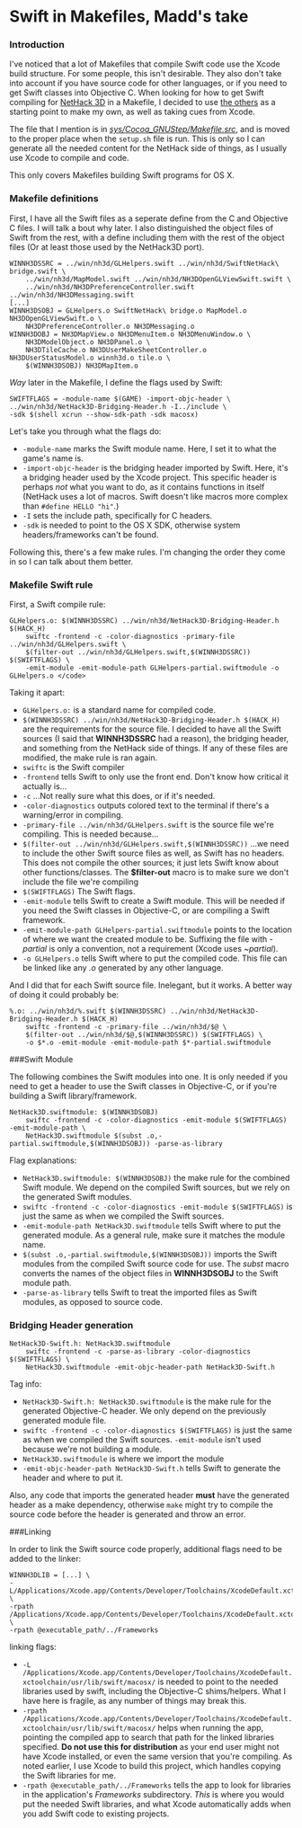 # Swift in Makefiles, Madd's take

### Introduction

I've noticed that a lot of Makefiles that compile Swift code use the Xcode build structure. For some people, this isn't desirable. They also don't take into account if you have source code for other languages, or if you need to get Swift classes into Objective C. When looking for how to get Swift compiling for [NetHack 3D](https://github.com/MaddTheSane/nh3d_OSX) in a Makefile, I decided to use [the others](http://owensd.io/blog/swift-makefiles---take-2/) as a starting point to make my own, as well as taking cues from Xcode.

The file that I mention is in *[sys/Cocoa_GNUStep/Makefile.src](https://github.com/MaddTheSane/nh3d_OSX/blob/b615ae48214338ab30008fdb1a04f15f9f41c823/sys/Cocoa_GNUStep/Makefile.src)*, and is moved to the proper place when the `setup.sh` file is run. This is only so I can generate all the needed content for the NetHack side of things, as I usually use Xcode to compile and code.

This only covers Makefiles building Swift programs for OS X.

### Makefile definitions

First, I have all the Swift files as a seperate define from the C and Objective C files. I will talk a bout why later. I also distinguished the object files of Swift from the rest, with a define including them with the rest of the object files (Or at least those used by the NetHack3D port).

	WINNH3DSSRC = ../win/nh3d/GLHelpers.swift ../win/nh3d/SwiftNetHack\ bridge.swift \
		../win/nh3d/MapModel.swift ../win/nh3d/NH3DOpenGLViewSwift.swift \
		../win/nh3d/NH3DPreferenceController.swift ../win/nh3d/NH3DMessaging.swift
	[...]
	WINNH3DSOBJ = GLHelpers.o SwiftNetHack\ bridge.o MapModel.o NH3DOpenGLViewSwift.o \
		NH3DPreferenceController.o NH3DMessaging.o
	WINNH3DOBJ = NH3DMapView.o NH3DMenuItem.o NH3DMenuWindow.o \
		NH3DModelObject.o NH3DPanel.o \
		NH3DTileCache.o NH3DUserMakeSheetController.o NH3DUserStatusModel.o winnh3d.o tile.o \
		$(WINNH3DSOBJ) NH3DMapItem.o

*Way* later in the Makefile, I define the flags used by Swift:

	SWIFTFLAGS = -module-name $(GAME) -import-objc-header \
	../win/nh3d/NetHack3D-Bridging-Header.h -I../include \
	-sdk $(shell xcrun --show-sdk-path -sdk macosx)


Let's take you through what the flags do:

* `-module-name` marks the Swift module name. Here, I set it to what the game's name is.</li>
* `-import-objc-header` is the bridging header imported by Swift. Here, it's a bridging header used by the Xcode project. This specific header is perhaps *not* what you want to do, as it contains functions in itself (NetHack uses a lot of macros. Swift doesn't like macros more complex than `#define HELLO "hi"`.)
* `-I` sets the include path, specifically for C headers.
* `-sdk` is needed to point to the OS X SDK, otherwise system headers/frameworks can't be found. 

Following this, there's a few make rules. I'm changing the order they come in so I can talk about them better.

### Makefile Swift rule
First, a Swift compile rule:

	GLHelpers.o: $(WINNH3DSSRC) ../win/nh3d/NetHack3D-Bridging-Header.h $(HACK_H)
		swiftc -frontend -c -color-diagnostics -primary-file ../win/nh3d/GLHelpers.swift \
		$(filter-out ../win/nh3d/GLHelpers.swift,$(WINNH3DSSRC)) $(SWIFTFLAGS) \
		-emit-module -emit-module-path GLHelpers-partial.swiftmodule -o GLHelpers.o </code>

Taking it apart:

* `GLHelpers.o:` is a standard name for compiled code.
* `$(WINNH3DSSRC) ../win/nh3d/NetHack3D-Bridging-Header.h $(HACK_H)` are the requirements for the source file. I decided to have all the Swift sources (I said that **WINNH3DSSRC** had a reason), the bridging header, and something from the NetHack side of things. If any of these files are modified, the make rule is ran again.
* `swiftc` is the Swift compiler
* `-frontend` tells Swift to only use the front end. Don't know how critical it actually is...
* `-c` ...Not really sure what this does, or if it's needed.
* `-color-diagnostics` outputs colored text to the terminal if there's a warning/error in compiling.
* `-primary-file ../win/nh3d/GLHelpers.swift` is the source file we're compiling. This is needed because...
* `$(filter-out ../win/nh3d/GLHelpers.swift,$(WINNH3DSSRC))` ...we need to include the other Swift source files as well, as Swift has no headers. This does not compile the other sources; it just lets Swift know about other functions/classes. The **$filter-out** macro is to make sure we don't include the file we're compiling
* `$(SWIFTFLAGS)` The Swift flags.
* `-emit-module` tells Swift to create a Swift module. This will be needed if you need the Swift classes in Objective-C, or are compiling a Swift framework.
* `-emit-module-path GLHelpers-partial.swiftmodule` points to the location of where we want the created module to be. Suffixing the file with *-partial* is only a convention, not a requirement (Xcode uses *~partial*).
* `-o GLHelpers.o` tells Swift where to put the compiled code. This file can be linked like any *.o* generated by any other language.

And I did that for each Swift source file. Inelegant, but it works. A better way of doing it could probably be:

	%.o: ../win/nh3d/%.swift $(WINNH3DSSRC) ../win/nh3d/NetHack3D-Bridging-Header.h $(HACK_H)
		swiftc -frontend -c -primary-file ../win/nh3d/$@ \
		$(filter-out ../win/nh3d/$@,$(WINNH3DSSRC)) $(SWIFTFLAGS) \
		-o $*.o -emit-module -emit-module-path $*-partial.swiftmodule

###Swift Module

The following combines the Swift modules into one. It is only needed if you need to get a header to use the Swift classes in Objective-C, or if you're building a Swift library/framework.

	NetHack3D.swiftmodule: $(WINNH3DSOBJ)
		swiftc -frontend -c -color-diagnostics -emit-module $(SWIFTFLAGS) -emit-module-path \
		NetHack3D.swiftmodule $(subst .o,-partial.swiftmodule,$(WINNH3DSOBJ)) -parse-as-library

Flag explanations:

* `NetHack3D.swiftmodule: $(WINNH3DSOBJ)` the make rule for the combined Swift module. We depend on the compiled Swift sources, but we rely on the generated Swift modules.
* `swiftc -frontend -c -color-diagnostics -emit-module $(SWIFTFLAGS)` is just the same as when we compiled the Swift sources.
* `-emit-module-path NetHack3D.swiftmodule` tells Swift where to put the generated module. As a general rule, make sure it matches the module name.
* `$(subst .o,-partial.swiftmodule,$(WINNH3DSOBJ))` imports the Swift modules from the compiled Swift source code for use. The *subst* macro converts the names of the object files in **WINNH3DSOBJ** to the Swift module path.
* `-parse-as-library` tells Swift to treat the imported files as Swift modules, as opposed to source code.

### Bridging Header generation

	NetHack3D-Swift.h: NetHack3D.swiftmodule
		swiftc -frontend -c -parse-as-library -color-diagnostics $(SWIFTFLAGS) \
		NetHack3D.swiftmodule -emit-objc-header-path NetHack3D-Swift.h

Tag info:

* `NetHack3D-Swift.h: NetHack3D.swiftmodule` is the make rule for the generated Objective-C header. We only depend on the previously generated module file.
* `swiftc -frontend -c -color-diagnostics $(SWIFTFLAGS)` is just the same as when we compiled the Swift sources. `-emit-module` isn't used because we're not building a module.
* `NetHack3D.swiftmodule` is where we import the module
* `-emit-objc-header-path NetHack3D-Swift.h` tells Swift to generate the header and where to put it.

Also, any code that imports the generated header **must** have the generated header as a make dependency, otherwise `make` might try to compile the source code before the header is generated and throw an error.

###Linking

In order to link the Swift source code properly, additional flags need to be added to the linker:

	WINNH3DLIB = [...] \
	-L/Applications/Xcode.app/Contents/Developer/Toolchains/XcodeDefault.xctoolchain/usr/lib/swift/macosx/ \
	-rpath /Applications/Xcode.app/Contents/Developer/Toolchains/XcodeDefault.xctoolchain/usr/lib/swift/macosx/ \
	-rpath @executable_path/../Frameworks

linking flags:

* `-L /Applications/Xcode.app/Contents/Developer/Toolchains/XcodeDefault.xctoolchain/usr/lib/swift/macosx/` is needed to point to the needed libraries used by swift, including the Objective-C shims/helpers. What I have here is fragile, as any number of things may break this. 
* `-rpath /Applications/Xcode.app/Contents/Developer/Toolchains/XcodeDefault.xctoolchain/usr/lib/swift/macosx/` helps when running the app, pointing the compiled app to search that path for the linked libraries specified. **Do not use this for distribution** as your end user might not have Xcode installed, or even the same version that you're compiling. As noted earlier, I use Xcode to build this project, which handles copying the Swift libraries for me.
* `-rpath @executable_path/../Frameworks` tells the app to look for libraries in the application's *Frameworks* subdirectory. *This* is where you would put the needed Swift libraries, and what Xcode automatically adds when you add Swift code to existing projects.